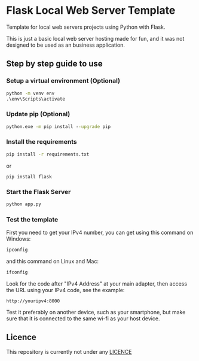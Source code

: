 # Flask Local Web Server Template

Template for local web servers projects using Python with Flask.

This is just a basic local web server hosting made for fun, and it was not designed to be used as an business application.

## Step by step guide to use

### Setup a virtual environment (Optional)
``` cmd
python -m venv env
.\env\Scripts\activate
```

### Update pip (Optional)
``` cmd
python.exe -m pip install --upgrade pip
```

### Install the requirements
``` cmd
pip install -r requirements.txt
```
or
```
pip install flask
```

### Start the Flask Server
``` cmd
python app.py
```

### Test the template
First you need to get your IPv4 number, you can get using this command on Windows:
``` cmd
ipconfig
```
and this command on Linux and Mac:
``` bash
ifconfig
```

Look for the code after "IPv4 Address" at your main adapter, then access the URL using your IPv4 code, see the example:
```
http://youripv4:8000
```

Test it preferably on another device, such as your smartphone, but make sure that it is connected to the same wi-fi as your host device.

## Licence
This repository is currently not under any [LICENCE](LICENCE)
